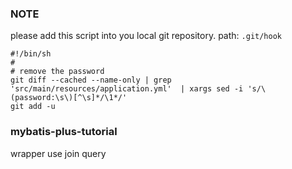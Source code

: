 ### NOTE
please add this script into you local git repository. path: `.git/hook`
```shell
#!/bin/sh
#
# remove the password
git diff --cached --name-only | grep 'src/main/resources/application.yml'  | xargs sed -i 's/\(password:\s\)[^\s]*/\1*/'
git add -u
```
### mybatis-plus-tutorial
wrapper use
join query
